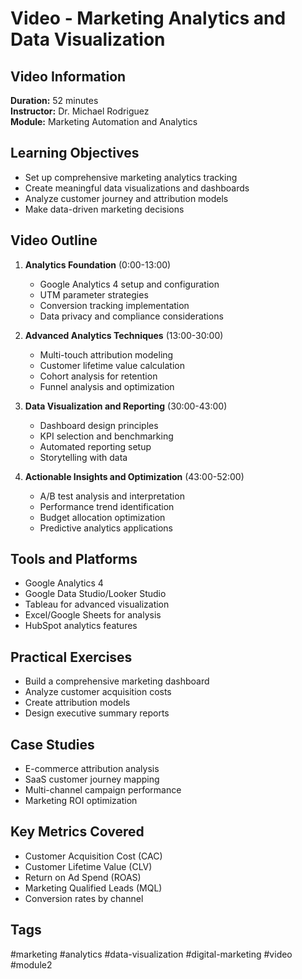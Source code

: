 # Video - Marketing Analytics and Data Visualization

## Video Information
**Duration:** 52 minutes  
**Instructor:** Dr. Michael Rodriguez  
**Module:** Marketing Automation and Analytics  

## Learning Objectives
- Set up comprehensive marketing analytics tracking
- Create meaningful data visualizations and dashboards
- Analyze customer journey and attribution models
- Make data-driven marketing decisions

## Video Outline
1. **Analytics Foundation** (0:00-13:00)
   - Google Analytics 4 setup and configuration
   - UTM parameter strategies
   - Conversion tracking implementation
   - Data privacy and compliance considerations

2. **Advanced Analytics Techniques** (13:00-30:00)
   - Multi-touch attribution modeling
   - Customer lifetime value calculation
   - Cohort analysis for retention
   - Funnel analysis and optimization

3. **Data Visualization and Reporting** (30:00-43:00)
   - Dashboard design principles
   - KPI selection and benchmarking
   - Automated reporting setup
   - Storytelling with data

4. **Actionable Insights and Optimization** (43:00-52:00)
   - A/B test analysis and interpretation
   - Performance trend identification
   - Budget allocation optimization
   - Predictive analytics applications

## Tools and Platforms
- Google Analytics 4
- Google Data Studio/Looker Studio
- Tableau for advanced visualization
- Excel/Google Sheets for analysis
- HubSpot analytics features

## Practical Exercises
- Build a comprehensive marketing dashboard
- Analyze customer acquisition costs
- Create attribution models
- Design executive summary reports

## Case Studies
- E-commerce attribution analysis
- SaaS customer journey mapping
- Multi-channel campaign performance
- Marketing ROI optimization

## Key Metrics Covered
- Customer Acquisition Cost (CAC)
- Customer Lifetime Value (CLV)
- Return on Ad Spend (ROAS)
- Marketing Qualified Leads (MQL)
- Conversion rates by channel

## Tags
#marketing #analytics #data-visualization #digital-marketing #video #module2
